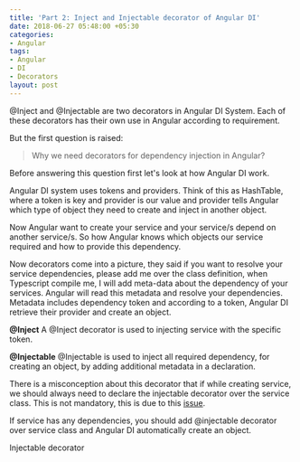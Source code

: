```yaml
---
title: 'Part 2: Inject and Injectable decorator of Angular DI'
date: 2018-06-27 05:48:00 +05:30
categories:
- Angular
tags:
- Angular
- DI
- Decorators
layout: post
---
```


@Inject and @Injectable are two decorators in Angular DI System. Each of these decorators has their own use in Angular according to requirement.

But the first question is raised: 
> Why we need decorators for dependency injection in Angular?

Before answering this question first let's look at how Angular DI work.

Angular DI system uses tokens and providers. Think of this as HashTable, where a token is key and provider is our value and provider tells Angular which type of object they need to create and inject in another object.

Now Angular want to create your service and your service/s depend on another service/s. So how Angular knows which objects our service required and how to provide this dependency.

Now decorators come into a picture, they said if you want to resolve your service dependencies, please add me over the class definition, when Typescript compile me, I will add meta-data about the dependency of your services. Angular will read this metadata and resolve your dependencies. Metadata includes dependency token and according to a token, Angular DI retrieve their provider and create an object. 

**@Inject**
A @Inject decorator is used to injecting service with the specific token.

**@Injectable**
@Injectable is used to inject all required dependency, for creating an object, by adding additional metadata in a declaration.

There is a misconception about this decorator that if while creating service, we should always need to declare the injectable decorator over the service class. This is not mandatory, this is due to this [issue](https://github.com/angular/angular/issues/13820).

If service has any dependencies, you should add @injectable decorator over service class and Angular DI automatically create an object.

Injectable decorator 